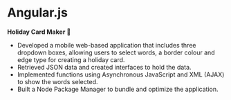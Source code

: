 # Angular.js
**Holiday Card Maker 	:love_letter:**

* Developed a mobile web-based application that includes three dropdown boxes, allowing users to
select words, a border colour and edge type for creating a holiday card.<br>
* Retrieved JSON data and created interfaces to hold the data.<br>
* Implemented functions using Asynchronous JavaScript and XML (AJAX) to show the words selected.<br>
* Built a Node Package Manager to bundle and optimize the application.
